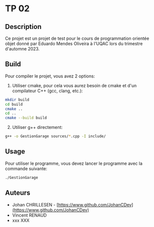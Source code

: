 # TP 02

## Description

Ce projet est un projet de test pour le cours de programmation orientée objet donné par Eduardo Mendes Oliveira à l'UQAC lors du trimestre d'automne 2023.

## Build

Pour compiler le projet, vous avez 2 options:

1. Utiliser cmake, pour cela vous aurez besoin de cmake et d'un compilateur C++ (gcc, clang, etc.):

```bash
mkdir build
cd build
cmake ..
cd ..
cmake --build build
```

2. Utiliser g++ directement:

```bash
g++ -o GestionGarage sources/*.cpp -I include/
```

## Usage

Pour utiliser le programme, vous devez lancer le programme avec la commande suivante:

```bash
./GestionGarage
```

## Auteurs

- Johan CHRILLESEN - [https://www.github.com/JohanCDev](https://www.github.com/JohanCDev)
- Vincent RENAUD
- xxx XXX
